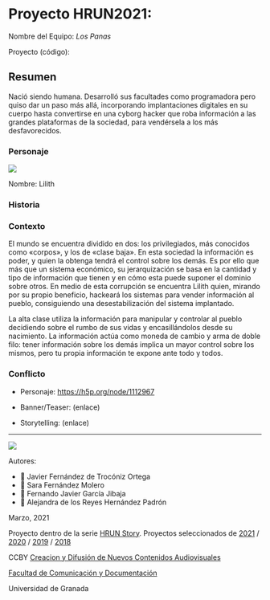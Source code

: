 

# Proyecto HRUN2021: 
Nombre del Equipo: *Los Panas*

Proyecto (código): 


## Resumen
Nació siendo humana. Desarrolló sus facultades como programadora pero quiso dar un paso más allá, incorporando implantaciones digitales en su cuerpo hasta convertirse en una cyborg hacker que roba información a las grandes plataformas de la sociedad, para vendérsela a los más desfavorecidos.

### Personaje
![](https://i.imgur.com/6Ol4skc.jpg)

Nombre: Lilith


### Historia


### Contexto
El mundo se encuentra dividido en dos: los privilegiados, más conocidos como «corpos», y los de «clase baja». En esta sociedad la información es poder, y quien la obtenga tendrá el control sobre los demás. Es por ello que más que un sistema económico, su jerarquización se basa en la cantidad y tipo de información que tienen y en cómo esta puede suponer el dominio sobre otros. En medio de esta corrupción se encuentra Lilith quien, mirando por su propio beneficio, hackeará los sistemas para vender información al pueblo, consiguiendo una desestabilización del sistema implantado. 

La alta clase utiliza la información para manipular y controlar al pueblo decidiendo sobre el rumbo de sus vidas y encasillándolos desde su nacimiento. La información actúa como moneda de cambio y arma de doble filo: tener información sobre los demás implica un mayor control sobre los mismos, pero tu propia información te expone ante todo y todos.

### Conflicto 
- Personaje: https://h5p.org/node/1112967

- Banner/Teaser:  (enlace) 

- Storytelling: (enlace) 

------
![](https://upload.wikimedia.org/wikipedia/commons/thumb/6/62/CC-BY-SA-Andere_Wikis_%28v%29.svg/200px-CC-BY-SA-Andere_Wikis_%28v%29.svg.png)


Autores:  
<!---
Incluir lista de personas del grupo 
Se puede añadir enlace a página personal de github o lo que se quiera...(optativo)
-->

- :man: Javier Fernández de Trocóniz Ortega
- :woman: Sara Fernández Molero 
- :man: Fernando Javier García Jibaja
- :woman: Alejandra de los Reyes Hernández Padrón


<!---
Lista completa de emojis de markDown - https://gist.github.com/rxaviers/7360908) 
-->



Marzo, 2021

Proyecto dentro de la serie [HRUN Story](https://github.com/mgea/storytelling_21/blob/master/What_is_a_HRUN_story.md). 
Proyectos seleccionados de  [2021](https://github.com/mgea/storytelling/blob/master/2021/readme.md) / [2020](https://github.com/mgea/storytelling/blob/master/2020/readme.md)  / 
[2019](https://github.com/mgea/storytelling/blob/master/2019/readme.md) / [2018](https://github.com/mgea/storytelling/blob/master/2018/readme.md) 

CCBY [Creacion y Difusión de Nuevos Contenidos Audiovisuales](http://utopolis.ugr.es/medialab)

[Facultad de Comunicación y Documentación](http://fcd.ugr.es)

Universidad de Granada
